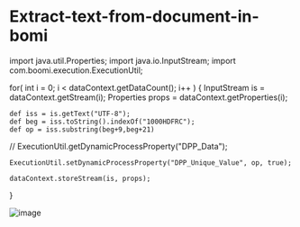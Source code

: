 # Extract-text-from-document-in-bomi


import java.util.Properties;
import java.io.InputStream;
import com.boomi.execution.ExecutionUtil;

for( int i = 0; i < dataContext.getDataCount(); i++ ) {
    InputStream is = dataContext.getStream(i);
    Properties props = dataContext.getProperties(i);
    
    def iss = is.getText("UTF-8");
    def beg = iss.toString().indexOf("1000HDFRC");
    def op = iss.substring(beg+9,beg+21)
    
//    ExecutionUtil.getDynamicProcessProperty("DPP_Data");
    
    ExecutionUtil.setDynamicProcessProperty("DPP_Unique_Value", op, true);
    
    dataContext.storeStream(is, props);
}



![image](https://user-images.githubusercontent.com/97012694/219327076-16581127-155b-4544-8f71-f26ecb7afc81.png)
